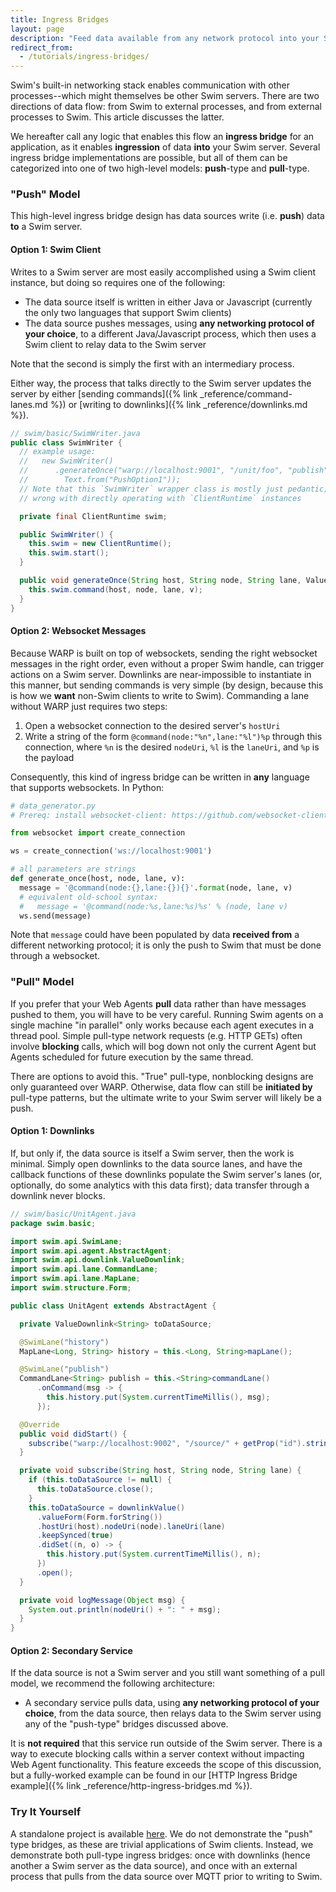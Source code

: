 ```yaml
---
title: Ingress Bridges
layout: page
description: "Feed data available from any network protocol into your Swim server."
redirect_from:
  - /tutorials/ingress-bridges/
---
```


Swim's built-in networking stack enables communication with other processes--which might themselves be other Swim servers. There are two directions of data flow: from Swim to external processes, and from external processes to Swim. This article discusses the latter.

We hereafter call any logic that enables this flow an **ingress bridge** for an application, as it enables **ingression** of data **into** your Swim server. Several ingress bridge implementations are possible, but all of them can be categorized into one of two high-level models: **push**-type and **pull**-type.

### "Push" Model

This high-level ingress bridge design has data sources write (i.e. **push**) data **to** a Swim server.

#### Option 1: Swim Client

Writes to a Swim server are most easily accomplished using a Swim client instance, but doing so requires one of the following:

- The data source itself is written in either Java or Javascript (currently the only two languages that support Swim clients)
- The data source pushes messages, using **any networking protocol of your choice**, to a different Java/Javascript process, which then uses a Swim client to relay data to the Swim server

Note that the second is simply the first with an intermediary process.

Either way, the process that talks directly to the Swim server updates the server by either [sending commands]({% link _reference/command-lanes.md %}) or [writing to downlinks]({% link _reference/downlinks.md %}).

```java
// swim/basic/SwimWriter.java
public class SwimWriter {
  // example usage:
  //   new SwimWriter()
  //      .generateOnce("warp://localhost:9001", "/unit/foo", "publish",
  //        Text.from("PushOption1"));
  // Note that this `SwimWriter` wrapper class is mostly just pedantic; nothing
  // wrong with directly operating with `ClientRuntime` instances

  private final ClientRuntime swim;

  public SwimWriter() {
    this.swim = new ClientRuntime();
    this.swim.start();
  }

  public void generateOnce(String host, String node, String lane, Value v) {
    this.swim.command(host, node, lane, v);
  }
}
```

#### Option 2: Websocket Messages

Because WARP is built on top of websockets, sending the right websocket messages in the right order, even without a proper Swim handle, can trigger actions on a Swim server. Downlinks are near-impossible to instantiate in this manner, but sending commands is very simple (by design, because this is how we **want** non-Swim clients to write to Swim). Commanding a lane without WARP just requires two steps:

1. Open a websocket connection to the desired server's `hostUri`
1. Write a string of the form `@command(node:"%n",lane:"%l")%p` through this connection, where `%n` is the desired `nodeUri`, `%l` is the `laneUri`, and `%p` is the payload

Consequently, this kind of ingress bridge can be written in **any** language that supports websockets. In Python:

```python
# data_generator.py
# Prereq: install websocket-client: https://github.com/websocket-client/websocket-client

from websocket import create_connection

ws = create_connection('ws://localhost:9001')

# all parameters are strings
def generate_once(host, node, lane, v):
  message = '@command(node:{},lane:{}){}'.format(node, lane, v)
  # equivalent old-school syntax:
  #   message = '@command(node:%s,lane:%s)%s' % (node, lane v)
  ws.send(message)
```

Note that `message` could have been populated by data **received from** a different networking protocol; it is only the push to Swim that must be done through a websocket.

### "Pull" Model

If you prefer that your Web Agents **pull** data rather than have messages pushed to them, you will have to be very careful. Running Swim agents on a single machine "in parallel" only works because each agent executes in a thread pool. Simple pull-type network requests (e.g. HTTP GETs) often involve **blocking** calls, which will bog down not only the current Agent but Agents scheduled for future execution by the same thread.

There are options to avoid this. "True" pull-type, nonblocking designs are only guaranteed over WARP. Otherwise, data flow can still be **initiated by** pull-type patterns, but the ultimate write to your Swim server will likely be a push.

#### Option 1: Downlinks

If, but only if, the data source is itself a Swim server, then the work is minimal. Simply open downlinks to the data source lanes, and have the callback functions of these downlinks populate the Swim server's lanes (or, optionally, do some analytics with this data first); data transfer through a downlink never blocks.

```java
// swim/basic/UnitAgent.java
package swim.basic;

import swim.api.SwimLane;
import swim.api.agent.AbstractAgent;
import swim.api.downlink.ValueDownlink;
import swim.api.lane.CommandLane;
import swim.api.lane.MapLane;
import swim.structure.Form;

public class UnitAgent extends AbstractAgent {

  private ValueDownlink<String> toDataSource;

  @SwimLane("history")
  MapLane<Long, String> history = this.<Long, String>mapLane();

  @SwimLane("publish")
  CommandLane<String> publish = this.<String>commandLane()
      .onCommand(msg -> {
        this.history.put(System.currentTimeMillis(), msg);
      });

  @Override
  public void didStart() {
    subscribe("warp://localhost:9002", "/source/" + getProp("id").stringValue(), "val");
  }

  private void subscribe(String host, String node, String lane) {
    if (this.toDataSource != null) {
      this.toDataSource.close();
    }
    this.toDataSource = downlinkValue()
      .valueForm(Form.forString())
      .hostUri(host).nodeUri(node).laneUri(lane)
      .keepSynced(true)
      .didSet((n, o) -> {
        this.history.put(System.currentTimeMillis(), n);
      })
      .open();
  }

  private void logMessage(Object msg) {
    System.out.println(nodeUri() + ": " + msg);
  }
}
```

#### Option 2: Secondary Service

If the data source is not a Swim server and you still want something of a pull model, we recommend the following architecture:

- A secondary service pulls data, using **any networking protocol of your choice**, from the data source, then relays data to the Swim server using any of the "push-type" bridges discussed above.

It is **not required** that this service run outside of the Swim server. There is a way to execute blocking calls within a server context without impacting Web Agent functionality. This feature exceeds the scope of this discussion, but a fully-worked example can be found in our [HTTP Ingress Bridge example]({% link _reference/http-ingress-bridges.md %}).

### Try It Yourself

A standalone project is available [here](https://github.com/swimos/cookbook/tree/master/ingress_bridges). We do not demonstrate the "push" type bridges, as these are trivial applications of Swim clients. Instead, we demonstrate both pull-type ingress bridges: once with downlinks (hence another a Swim server as the data source), and once with an external process that pulls from the data source over MQTT prior to writing to Swim.
